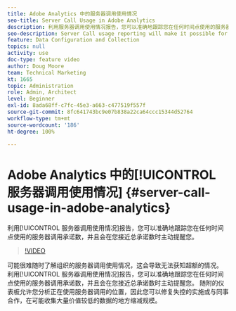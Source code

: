 ```yaml
---
title: Adobe Analytics 中的服务器调用使用情况
seo-title: Server Call Usage in Adobe Analytics
description: 利用服务器调用使用情况报告，您可以准确地跟踪您在任何时间点使用的服务器调用承诺数，并且会在您接近总承诺数时主动提醒您。
seo-description: Server Call usage reporting will make it possible for you to track exactly how much of your server call commitment you’ve used at any point in time, and will also proactively alert you when you are approaching your total commitment.
feature: Data Configuration and Collection
topics: null
activity: use
doc-type: feature video
author: Doug Moore
team: Technical Marketing
kt: 1665
topic: Administration
role: Admin, Architect
level: Beginner
exl-id: 8ada68ff-c7fc-45e3-a663-c477519f557f
source-git-commit: 8fc641743bc9e07b838a22ca64ccc15344d52764
workflow-type: tm+mt
source-wordcount: '186'
ht-degree: 100%

---
```


# Adobe Analytics 中的[!UICONTROL 服务器调用使用情况] {#server-call-usage-in-adobe-analytics}

利用[!UICONTROL 服务器调用使用情况]报告，您可以准确地跟踪您在任何时间点使用的服务器调用承诺数，并且会在您接近总承诺数时主动提醒您。

>[!VIDEO](https://video.tv.adobe.com/v/37444/?quality=12&learn=on&captions=chi_hans)

可能很难随时了解组织的服务器调用使用情况，这会导致无法获知超额的情况。 利用[!UICONTROL 服务器调用使用情况]报告，您可以准确地跟踪您在任何时间点使用的服务器调用承诺数，并且会在您接近总承诺数时主动提醒您。 随附的仪表板允许您分析正在使用服务器调用的位置，因此您可以修复失控的实施或与同事合作，在可能收集大量价值较低的数据的地方缩减规模。
